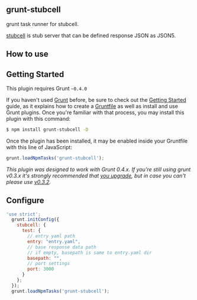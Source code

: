 grunt-stubcell
--------------

grunt task runner for stubcell.

[stubcell](https://github.com/yosuke-furukawa/stubcell) is stub server that can be  defined response JSON as JSON5.

How to use
--------------


## Getting Started
This plugin requires Grunt `~0.4.0`

If you haven't used [Grunt](http://gruntjs.com/) before, be sure to check out the [Getting Started](http://gruntjs.com/getting-started) guide, as it explains how to create a [Gruntfile](http://gruntjs.com/sample-gruntfile) as well as install and use Grunt plugins. Once you're familiar with that process, you may install this plugin with this command:

```sh
$ npm install grunt-stubcell -D
```

Once the plugin has been installed, it may be enabled inside your Gruntfile with this line of JavaScript:

```js
grunt.loadNpmTasks('grunt-stubcell');
```

*This plugin was designed to work with Grunt 0.4.x. If you're still using grunt v0.3.x it's strongly recommended that [you upgrade](http://gruntjs.com/upgrading-from-0.3-to-0.4), but in case you can't please use [v0.3.2](https://github.com/gruntjs/grunt-contrib-coffee/tree/grunt-0.3-stable).*

## Configure

```js
'use strict';
  grunt.initConfig({
    stubcell: {
      test: {
        // entry yaml path
        entry: "entry.yaml",
        // base response data path
        // if empty, basepath is same to entry.yaml dir
        basepath: "",
        // port settings
        port: 3000
      }
    };
  });
  grunt.loadNpmTasks('grunt-stubcell');

```
